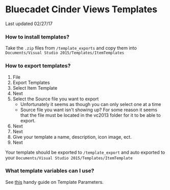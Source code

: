 # Bluecadet Cinder Views Templates
Last updated 02/27/17

### How to install templates?
Take the ```.zip``` files from ```/template_exports``` and copy them into ```Documents/Visual Studio 2015/Templates/ItemTemplates```

### How to export templates?
1. File
2. Export Templates
3. Select Item Template
4. Next
5. Select the Source file you want to export
	- Unfortunately it seems as though you can only select one at a time
	- Source file you want isn't showing up? For some reason it seems that the file must be located in the vc2013 folder for it to be able to export.
6. Next
7. Next
8. Give your template a name, description, icon image, ect.
9. Next
        
Your template should be exported to `/template_export` and auto exported to your `Documents/Visual Studio 2015/Templates/ItemTemplate`
        
### What template variables can I use?
See [this](https://msdn.microsoft.com/en-us/library/eehb4faa.aspx) handy guide on Template Parameters. 